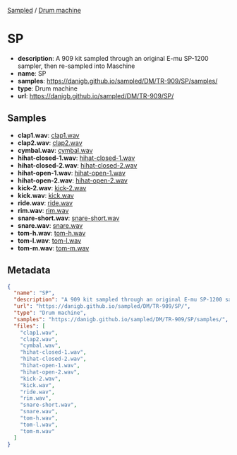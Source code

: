 
[Sampled](https://danigb.github.io/sampled) /
[Drum machine](/DM)

# SP

- __description__: A 909 kit sampled through an original E-mu SP-1200 sampler, then re-sampled into Maschine 
- __name__: SP
- __samples__: https://danigb.github.io/sampled/DM/TR-909/SP/samples/
- __type__: Drum machine
- __url__: https://danigb.github.io/sampled/DM/TR-909/SP/

## Samples

- __clap1.wav__: [clap1.wav](https://danigb.github.io/sampled/DM/TR-909/SP/samples/clap1.wav)
- __clap2.wav__: [clap2.wav](https://danigb.github.io/sampled/DM/TR-909/SP/samples/clap2.wav)
- __cymbal.wav__: [cymbal.wav](https://danigb.github.io/sampled/DM/TR-909/SP/samples/cymbal.wav)
- __hihat-closed-1.wav__: [hihat-closed-1.wav](https://danigb.github.io/sampled/DM/TR-909/SP/samples/hihat-closed-1.wav)
- __hihat-closed-2.wav__: [hihat-closed-2.wav](https://danigb.github.io/sampled/DM/TR-909/SP/samples/hihat-closed-2.wav)
- __hihat-open-1.wav__: [hihat-open-1.wav](https://danigb.github.io/sampled/DM/TR-909/SP/samples/hihat-open-1.wav)
- __hihat-open-2.wav__: [hihat-open-2.wav](https://danigb.github.io/sampled/DM/TR-909/SP/samples/hihat-open-2.wav)
- __kick-2.wav__: [kick-2.wav](https://danigb.github.io/sampled/DM/TR-909/SP/samples/kick-2.wav)
- __kick.wav__: [kick.wav](https://danigb.github.io/sampled/DM/TR-909/SP/samples/kick.wav)
- __ride.wav__: [ride.wav](https://danigb.github.io/sampled/DM/TR-909/SP/samples/ride.wav)
- __rim.wav__: [rim.wav](https://danigb.github.io/sampled/DM/TR-909/SP/samples/rim.wav)
- __snare-short.wav__: [snare-short.wav](https://danigb.github.io/sampled/DM/TR-909/SP/samples/snare-short.wav)
- __snare.wav__: [snare.wav](https://danigb.github.io/sampled/DM/TR-909/SP/samples/snare.wav)
- __tom-h.wav__: [tom-h.wav](https://danigb.github.io/sampled/DM/TR-909/SP/samples/tom-h.wav)
- __tom-l.wav__: [tom-l.wav](https://danigb.github.io/sampled/DM/TR-909/SP/samples/tom-l.wav)
- __tom-m.wav__: [tom-m.wav](https://danigb.github.io/sampled/DM/TR-909/SP/samples/tom-m.wav)

## Metadata

```json
{
  "name": "SP",
  "description": "A 909 kit sampled through an original E-mu SP-1200 sampler, then re-sampled into Maschine ",
  "url": "https://danigb.github.io/sampled/DM/TR-909/SP/",
  "type": "Drum machine",
  "samples": "https://danigb.github.io/sampled/DM/TR-909/SP/samples/",
  "files": [
    "clap1.wav",
    "clap2.wav",
    "cymbal.wav",
    "hihat-closed-1.wav",
    "hihat-closed-2.wav",
    "hihat-open-1.wav",
    "hihat-open-2.wav",
    "kick-2.wav",
    "kick.wav",
    "ride.wav",
    "rim.wav",
    "snare-short.wav",
    "snare.wav",
    "tom-h.wav",
    "tom-l.wav",
    "tom-m.wav"
  ]
}
```

